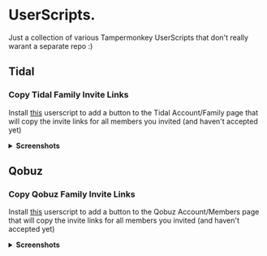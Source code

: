 # UserScripts.

Just a collection of various Tampermonkey UserScripts that don't really warant a separate repo :)

## Tidal

### Copy Tidal Family Invite Links

Install [this](https://github.com/DJDoubleD/UserScripts/raw/refs/heads/master/tidal_copy_invite_links.user.js) userscript to add a button to the Tidal Account/Family page that will copy the invite links for all members you invited (and haven't accepted yet) 

<details><summary><b>Screenshots</b></summary>
<p align="center">
    <img src="https://github.com/user-attachments/assets/d303c182-682f-43b3-9d73-f48291b639ad">
    <img src="https://github.com/user-attachments/assets/61b9113d-a758-431c-8d09-984e0b466c40">
</p>
</details>

## Qobuz

### Copy Qobuz Family Invite Links

Install [this](https://github.com/DJDoubleD/UserScripts/raw/refs/heads/master/qobuz_copy_invite_links.user.js) userscript to add a button to the Qobuz Account/Members page that will copy the invite links for all members you invited (and haven't accepted yet) 

<details><summary><b>Screenshots</b></summary>
<p align="center">
    <img src="https://github.com/user-attachments/assets/86c252dc-5a18-4699-ac20-8dc861e88efc">
</p>
</details>

